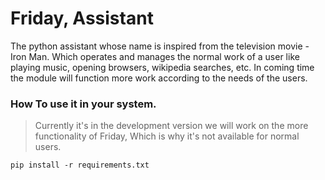 <h1>Friday, Assistant</h1>
<p>The python assistant whose name is inspired from the television movie - Iron Man. Which operates and manages the normal work of a user
like playing music, opening browsers, wikipedia searches, etc. In coming time the module will function more work according to the needs of the users.</p>

<h3>How To use it in your system. </h3>
<blockquote>Currently it's in the development version we will work on the more functionality of Friday, Which is why it's not available for normal users. </blockquote>

<code style="width:100%">pip install -r requirements.txt</code>
